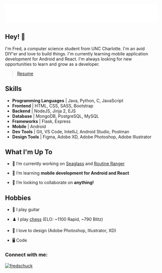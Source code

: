 <div align="center">
  <img src="git_headerGradient2.svg" alt="Fred Schuck" />
  <!-- <img src="fish.svg" alt="Fred Schuck" /> -->
</div>      
                      
    
## Hey! 👋
I'm Fred, a computer science student from UNC Charlotte. I'm an avid DIY'er and love to build things. I'm currently learning mobile application development for Android and React. I'm always looking for new opportunities to learn and grow as a developer. 

> [Resume](https://github.com/fredschuck/fredschuck/blob/main/FredSchuck_resume.pdf)


## Skills 
- **Programming Languages** | Java, Python, C, JavaScript 
- **Frontend** |  HTML, CSS, SASS, Bootstrap
- **Backend** | NodeJS, Jinja 2, EJS 
- **Database** | MongoDB, PostgreSQL, MySQL
- **Frameworks** | Flask, Express
- **Mobile** | Android 
- **Dev Tools** | Git, VS Code, IntelliJ, Android Studio, Postman
- **Design Tools** | Figma, Adobe XD, Adobe Photoshop, Adobe Illustrator

## What I'm Up To
- 🔭 I’m currently working on [Seaglass](https://github.com/QuantumOcean/seaglass_ui) and [Routine Ranger](https://github.com/fredschuck/workout_app)

- 🌱 I’m  learning **mobile development for Android and React**

- 👯 I’m looking to collaborate on **anything!**

## Hobbies
- 🎸 I play guitar

- ♟️ I play [chess](https://www.chess.com/member/technofunkwizard)  (ELO: ~1100 Rapid, ~790 Blitz)

- 🎨 I love to design (Adobe Photoshop, Illustrator, XD)

- 🖥️ Code

<h3 align="left">Connect with me:</h3>
<p align="left">
<a href="https://linkedin.com/in/fredschuck" target="blank"><img align="center" src="https://raw.githubusercontent.com/rahuldkjain/github-profile-readme-generator/master/src/images/icons/Social/linked-in-alt.svg" alt="fredschuck" height="30" width="40" /></a>
</p>